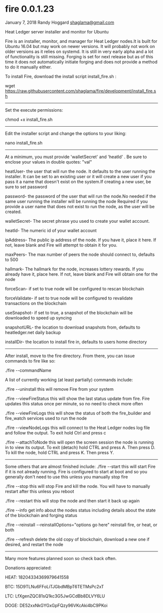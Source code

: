 # fire 0.0.1.23
January 7, 2018
Randy Hoggard
shaglama@gmail.com

Heat Ledger server installer and monitor for Ubuntu


Fire is an installer, monitor, and manager for Heat Ledger nodes.It is built for Ubuntu 16.04 but may work on newer versions. It will probably not work on older versions as it relies on systemd. It is still in very early alpha and a lot of functionality is still missing. Forging is set for next release but as of this time it does not automatically initiate forging and does not provide a method to do it manually either. 

To install Fire, download the install script install_fire.sh :

wget https://raw.githubusercontent.com/shaglama/fire/development/install_fire.sh

********************************************************************************
Set the execute permissions:

chmod +x install_fire.sh

*******************************************************************************
Edit the installer script and change the options to your liking:

nano install_fire.sh

**********************************************************************************
At a minimum, you must provide 'walletSecret' and 'heatId' . Be sure to enclose your values in double quotes: "val"

heatUser- the user that will run the node. It defaults to the user running the installer. It can be set to an existing user or it will create a new user if you pass it a name that doesn't exist on the system.If creating a new user, be sure to set password

password- the password of the user that will run the node.No needed if the same user running the installer will be running the node
Required if you provide a user name that does not exist to run the node, as the user will be created.

walletSecret- The secret phrase you used to create your wallet account.

heatId- The numeric id of your wallet account

ipAddress- The public ip address of the node. If you have it, place it here. If not, leave blank and Fire will attempt to obtain it for you.

maxPeers- The max number of peers the node should connect to, defaults to 500

hallmark- The hallmark for the node, increases lottery rewards. If you already have it, place here. If not, leave blank and Fire will obtain one for the node

forceScan- if set to true node will be configured to rescan blockchain

forceValidate- if set to true node will be configured to revalidate transactions on the blockchain

useSnapshot- if set to true, a snapshot of the blockchain will be downloaded to speed up syncing

snapshotURL- the location to download snapshots from, defaults to heatledger.net daily backup

installDir- the location to install fire in, defaults to users home directory


*******************************************************************************************

After install, move to the fire directory. From there, you can issue commands to fire like so:

./fire --commandName


A list of currently working (at least partially) commands include:

./fire --uninstall
this will remove Fire from your system


./fire --viewFireStatus
this will show the last status update from fire. Fire updates this status once per minute, so no need to check more often

./fire --viewFireLogs
this will show the status of both the fire_builder and fire_watch services used to run the node

./fire --viewNodeLogs
this will connect to the Heat Ledger nodes log file and follow the output. To exit hold Ctrl and press c

./fire --attachToNode
this will open the screen session the node is running in to view its output. To exit (detach) hold CTRL and press A. Then press D. To kill the node, hold CTRL and press K. Then press Y.


**************************************************************************************************

Some others that are almost finished include:
./fire --start
this will start Fire if it is not already running. Fire is configured to start at boot and so you generally don't need to use this unless you manually stop fire

./fire --stop
this will stop Fire and kill the node. You will have to manually restart after this unless you reboot

./fire --restart
this will stop the node and then start it back up again

./fire --info
get info about the nodes status including details about the state of the blockchain and forging status

./fire --reinstall --reinstallOptions="options go here"
reinstall fire, or heat, or both

./fire --refresh 
delete the old copy of blockchain, download a new one if desired, and restart the node

**************************************************************************************************

Many more features planned soon so check back often. 

Donations appreciated:

HEAT: 18204334369979641558

BTC: 15D9TLNu6FFoLiTJGbdMBpT6TETMsPc2xT

LTC: LfXgenZQC81sQ1kc3G5JwGCdBb8DLVY6LU

DOGE: DE52xxNkGYGxGpFQzy96VKcAki4bC9PKoi
